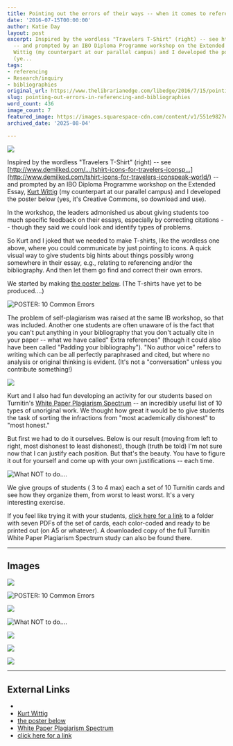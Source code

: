 ```yaml
---
title: Pointing out the errors of their ways -- when it comes to referencing and bibliographies
date: '2016-07-15T00:00:00'
author: Katie Day
layout: post
excerpt: Inspired by the wordless "Travelers T-Shirt" (right) -- see http://www.demilked.com/…/tshirt-icons-for-travelers-iconsp…
  -- and prompted by an IBO Diploma Programme workshop on the Extended Essay, Kurt
  Wittig (my counterpart at our parallel campus) and I developed the poster below
  (ye...
tags:
- referencing
- Research/inquiry
- bibliographies
original_url: https://www.thelibrarianedge.com/libedge/2016/7/15/pointing-out-errors-in-referencing-and-bibliographies
slug: pointing-out-errors-in-referencing-and-bibliographies
word_count: 436
image_count: 7
featured_image: https://images.squarespace-cdn.com/content/v1/551e9827e4b0a00742213303/1468599486956-8OVEOTOW0C0EA2ORII4P/image-asset.jpeg
archived_date: '2025-08-04'

---
```


[ ![](https://images.squarespace-cdn.com/content/v1/551e9827e4b0a00742213303/1468599486956-8OVEOTOW0C0EA2ORII4P/image-asset.jpeg) ](http://www.demilked.com/tshirt-icons-for-travelers-iconspeak-world/)

Inspired by the wordless "Travelers T-Shirt" \(right\) -- see [http://www.demilked.com/…/tshirt-icons-for-travelers-iconsp…](http://www.demilked.com/tshirt-icons-for-travelers-iconspeak-world/) \-- and prompted by an IBO Diploma Programme workshop on the Extended Essay, [Kurt Wittig](https://twitter.com/kurtwittig) \(my counterpart at our parallel campus\) and I developed the poster below \(yes, it's Creative Commons, so download and use\).

In the workshop, the leaders admonished us about giving students too much specific feedback on their essays, especially by correcting citations -- though they said we could look and identify types of problems.

So Kurt and I joked that we needed to make T-shirts, like the wordless one above, where you could communicate by just pointing to icons. A quick visual way to give students big hints about things possibly wrong somewhere in their essay, e.g., relating to referencing and/or the bibliography. And then let them go find and correct their own errors.

We started by making [the poster below](https://www.dropbox.com/s/wizr2azmdnezs1e/Common%20Errors%20Noun%20Project%20poster%20-%20LARGE.pdf?dl=0). \(The T-shirts have yet to be produced....\)

![POSTER: 10 Common Errors](https://images.squarespace-cdn.com/content/v1/551e9827e4b0a00742213303/1468598412141-JVHHGWHUQ7OQQWQJA76F/POSTER%3A+10+Common+Errors)

The problem of self-plagiarism was raised at the same IB workshop, so that was included. Another one students are often unaware of is the fact that you can't put anything in your bibliography that you don't actually cite in your paper -- what we have called" Extra references" \(though it could also have been called "Padding your bibliography"\). "No author voice" refers to writing which can be all perfectly paraphrased and cited, but where no analysis or original thinking is evident. \(It's not a "conversation" unless you contribute something\!\)

![](https://images.squarespace-cdn.com/content/v1/551e9827e4b0a00742213303/1468635224797-FDSI012N7BVBE4P1XJWS/image-asset.png)

Kurt and I also had fun developing an activity for our students based on Turnitin's [White Paper Plagiarism Spectrum](http://turnitin.com/assets/en_us/media/plagiarism_spectrum.php) \-- an incredibly useful list of 10 types of unoriginal work. We thought how great it would be to give students the task of sorting the infractions from "most academically dishonest" to "most honest."

But first we had to do it ourselves. Below is our result \(moving from left to right, most dishonest to least dishonest\), though \(truth be told\) I'm not sure now that I can justify each position. But that's the beauty. You have to figure it out for yourself and come up with your own justifications -- each time.

![What NOT to do....](https://images.squarespace-cdn.com/content/v1/551e9827e4b0a00742213303/1468637683143-QWY9P9IM995JLN7UQ3OA/What+NOT+to+do....)

We give groups of students \( 3 to 4 max\) each a set of 10 Turnitin cards and see how they organize them, from worst to least worst. It's a very interesting exercise.

If you feel like trying it with your students, [click here for a link](https://www.dropbox.com/sh/xc64lcemc1qdhcp/AAD9iW92kwIZWJs3axLzKQSha?dl=0) to a folder with seven PDFs of the set of cards, each color-coded and ready to be printed out \(on A5 or whatever\). A downloaded copy of the full Turnitin White Paper Plagiarism Spectrum study can also be found there.

---

## Images

![](https://images.squarespace-cdn.com/content/v1/551e9827e4b0a00742213303/1468599486956-8OVEOTOW0C0EA2ORII4P/image-asset.jpeg)

![POSTER: 10 Common Errors](https://images.squarespace-cdn.com/content/v1/551e9827e4b0a00742213303/1468598412141-JVHHGWHUQ7OQQWQJA76F/POSTER%3A+10+Common+Errors)

![](https://images.squarespace-cdn.com/content/v1/551e9827e4b0a00742213303/1468635224797-FDSI012N7BVBE4P1XJWS/image-asset.png)

![What NOT to do....](https://images.squarespace-cdn.com/content/v1/551e9827e4b0a00742213303/1468637683143-QWY9P9IM995JLN7UQ3OA/What+NOT+to+do....)

![](https://assets.squarespace.com/universal/images-v6/default-avatar.png)

![](https://assets.squarespace.com/universal/images-v6/default-avatar.png)

![](https://assets.squarespace.com/universal/images-v6/default-avatar.png)



---

## External Links

- [](http://www.demilked.com/tshirt-icons-for-travelers-iconspeak-world/)
- [Kurt Wittig](https://twitter.com/kurtwittig)
- [the poster below](https://www.dropbox.com/s/wizr2azmdnezs1e/Common%20Errors%20Noun%20Project%20poster%20-%20LARGE.pdf?dl=0)
- [White Paper Plagiarism Spectrum](http://turnitin.com/assets/en_us/media/plagiarism_spectrum.php)
- [click here for a link](https://www.dropbox.com/sh/xc64lcemc1qdhcp/AAD9iW92kwIZWJs3axLzKQSha?dl=0)
